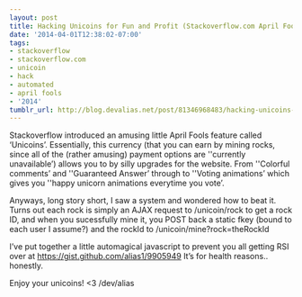 ```yaml
---
layout: post
title: Hacking Unicoins for Fun and Profit (Stackoverflow.com April Fools 2014)
date: '2014-04-01T12:38:02-07:00'
tags:
- stackoverflow
- stackoverflow.com
- unicoin
- hack
- automated
- april fools
- '2014'
tumblr_url: http://blog.devalias.net/post/81346968483/hacking-unicoins-for-fun-and-profit
---
```

Stackoverflow introduced an amusing little April Fools feature called ‘Unicoins’. Essentially, this currency (that you can earn by mining rocks, since all of the (rather amusing) payment options are ''currently unavailable’) allows you to by silly upgrades for the website. From ''Colorful comments’ and ''Guaranteed Answer’ through to ''Voting animations’ which gives you ''happy unicorn animations everytime you vote’.

Anyways, long story short, I saw a system and wondered how to beat it. Turns out each rock is simply an AJAX request to /unicoin/rock to get a rock ID, and when you sucessfully mine it, you POST back a static fkey (bound to each user I assume?) and the rockId to /unicoin/mine?rock=theRockId

I’ve put together a little automagical javascript to prevent you all getting RSI over at https://gist.github.com/alias1/9905949 It’s for health reasons.. honestly.

Enjoy your unicoins! <3 /dev/alias
